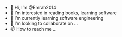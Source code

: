 - 👋 Hi, I’m @Emrah2014
- 👀 I’m interested in reading books, learning software
- 🌱 I’m currently learning software engineering
- 💞️ I’m looking to collaborate on ...
- 📫 How to reach me ...

<!---
Emrah2014/Emrah2014 is a ✨ special ✨ repository because its `README.md` (this file) appears on your GitHub profile.
You can click the Preview link to take a look at your changes.
--->
